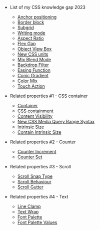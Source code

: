 - List of my CSS knowledge gap 2023

  - [Anchor positioning](my-state-of-css-list/anchor-positioning.md)
  - [Border block](my-state-of-css-list/border-block.md)
  - [Subgrid](my-state-of-css-list/subgrid.md)
  - [Writing mode](my-state-of-css-list/writing-mode.md)
  - [Aspect Ratio](my-state-of-css-list/aspect-ratio.md)
  - [Flex Gap](my-state-of-css-list/flex-gap.md)
  - [Object View Box](my-state-of-css-list/object-view-box.md)
  - [New CSS units](my-state-of-css-list/new-css-units.md)
  - [Mix Blend Mode](my-state-of-css-list/mix-blend-mode.md)
  - [Backdrop Filter](my-state-of-css-list/backdrop-filter.md)
  - [Easing Function](my-state-of-css-list/easing-function.md)
  - [Conic Gradient](my-state-of-css-list/conic-gradient.md)
  - [Color Mix](my-state-of-css-list/color-mix.md)
  - [Touch Action](my-state-of-css-list/touch-action.md)

- Related properties #1 - CSS container

  - [Container](my-state-of-css-list/container.md)
  - [CSS containment](my-state-of-css-list/css-containment.md)
  - [Content Visibility](my-state-of-css-list/content-visibility.md)
  - [New CSS Media Query Range Syntax](my-state-of-css-list/new-mediaquery-range.md)
  - [Intrinsic Size](my-state-of-css-list/intrinsic-size.md)
  - [Contain Intrinsic Size](my-state-of-css-list/contain-intrinsic-size.md)

- Related properties #2 - Counter

  - [Counter Increment](my-state-of-css-list/counter-increment.md)
  - [Counter Set](my-state-of-css-list/counter-set.md)

- Related properties #3 - Scroll

  - [Scroll Snap Type](my-state-of-css-list/scroll-snap-type.md)
  - [Scroll Behaviour](my-state-of-css-list/scroll-behaviour.md)
  - [Scroll Gutter](my-state-of-css-list/scrollbar-gutter.md)

- Related properties #4 - Text

  - [Line Clamp](my-state-of-css-list/line-clamp.md)
  - [Text Wrap](my-state-of-css-list/text-wrap.md)
  - [Font Palette](my-state-of-css-list/font-palette.md)
  - [Font Palette Values](my-state-of-css-list/font-palette-values.md)